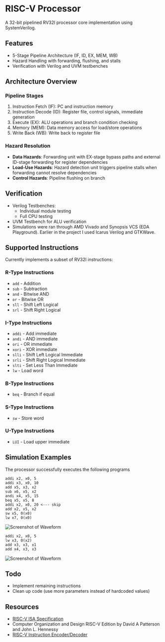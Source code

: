 # RISC-V Processor

A 32-bit pipelined RV32I processor core implementation using SystemVerilog.

## Features

- 5-Stage Pipeline Architecture (IF, ID, EX, MEM, WB)
- Hazard Handling with forwarding, flushing, and stalls
- Verification with Verilog and UVM testbenches

## Architecture Overview

### Pipeline Stages

1. Instruction Fetch (IF): PC and instruction memory
2. Instruction Decode (ID): Register file, control signals, immediate generation
3. Execute (EX): ALU operations and branch condition checking
4. Memory (MEM): Data memory access for load/store operations
5. Write Back (WB): Write back to register file

### Hazard Resolution

- **Data Hazards**: Forwarding unit with EX-stage bypass paths and external ID-stage forwarding for register dependencies
- **Load-Use Hazards**: Hazard detection unit triggers pipeline stalls when forwarding cannot resolve dependencies
- **Control Hazards**: Pipeline flushing on branch

## Verification

- Verilog Testbenches: 
    - Individual module testing
    - Full CPU testing
- UVM Testbench for ALU verification 
- Simulations were ran through AMD Vivado and Synopsis VCS (EDA Playground). Earlier in the project I used Icarus Verilog and GTKWave.

## Supported Instructions

Currently implements a subset of RV32I instructions:

### R-Type Instructions  
- `add` - Addition
- `sub` - Subtraction
- `and` - Bitwise AND
- `or` - Bitwise OR
- `sll` - Shift Left Logical
- `srl` - Shift Right Logical

### I-Type Instructions
- `addi` - Add immediate
- `andi` - AND immediate
- `ori` - OR immediate
- `xori` - XOR immediate
- `slli` - Shift Left Logical Immediate
- `srli` - Shift Right Logical Immediate
- `slti` - Set Less Than Immediate
- `lw` - Load word

### B-Type Instructions
- `beq` - Branch if equal

### S-Type Instructions
- `sw` - Store word

### U-Type Instructions
- `LUI` - Load upper immediate

## Simulation Examples

The processor successfully executes the following programs

```assembly
addi x2, x0, 5 
addi x3, x0, 10
add x5, x3, x2 
sub x6, x5, x2 
andi x4, x5, 15
beq x5, x5, 8  
addi x2, x0, 20 <--- skip
add x2, x5, x2 
sw x5, 0(x0)   
lw x7, 0(x0)   
```

![Screenshot of Waveform](https://files.catbox.moe/hidi1o.png)

```assembly
addi x2, x0, 5
lw x3, 0(x2)
add x3, x3, x1
add x4, x3, x3 
```

![Screenshot of Waveform](https://files.catbox.moe/lvyevl.png)

## Todo

- Implement remaining instructions
- Clean up code (use more parameters instead of hardcoded values)

## Resources

- [RISC-V ISA Specification](https://drive.google.com/file/d/1s0lZxUZaa7eV_O0_WsZzaurFLLww7ou5/view)
- Computer Organization and Design RISC-V Edition by David A Patterson and John L. Hennessy
- [RISC-V Instruction Encoder/Decoder](https://luplab.gitlab.io/rvcodecjs)
